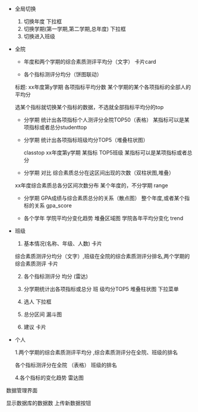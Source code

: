 - 全局切换
    1. 切换年度 下拉框
	1. 切换学期(第一学期,第二学期,总年度) 下拉框
	2. 切换进入班级

- 全院
   - 年度和两个学期的综合素质测评平均分（文字） 卡片card

   - 各个指标测评分均分（饼图联动）

	标题: xx年度第y学期 各项指标平均分数
	某个学期的某个各项指标的全部人的平均分

	选某个指标就切换某个指标的数据，不选就全部指标平均分的top

   - 分学期 统计出各项指标个人测评分全院TOP50（表格）
	某指标可以是某项指标或者总分studenttop

  - 分学期 统计出各项指标班级均分TOP5（堆叠柱状图）

	classtop
	xx年度第y学期 某指标 TOP5班级
	某指标可以是某项指标或者总分

  -  分学期 对比 综合素质总分在这区间出现的次数（双柱状图,堆叠）

	xx年度综合素质总各分区间次数分布
	某个年度的，不分学期
	range
		
  - 分学期 GPA成绩与综合素质总分的关系（散点图）
	整个年度,或者某个指标的关系
	gpa_score
	
  - 各个学年 学院平均分变化趋势
	堆叠区域图
	学院各年平均分变化
	trend
	
- 班级	

	1. 基本情况(名称、年级、人数) 卡片
	
	综合素质测评分均分（文字）,班级在全院的综合素质测评分排名,两个学期的综合素质测评 卡片

	2. 各个指标测评分 均分 (雷达)
	
	

	2. 分学期统计出各项指标或总分  班 级均分TOP5	堆叠柱状图  下拉菜单

	1. 选人 下拉框
	2. 总分区间 漏斗图	

	3. 建议 卡片
	

- 个人

	1.两个学期的综合素质测评平均分 ,综合素质测评分在全院、班级的排名
	
	各个指标测评分在全院 （表格）	班级的排名


	4.各个指标的变化趋势 雷达图




数据管理界面

显示数据库的数据数
上传新数据按钮

